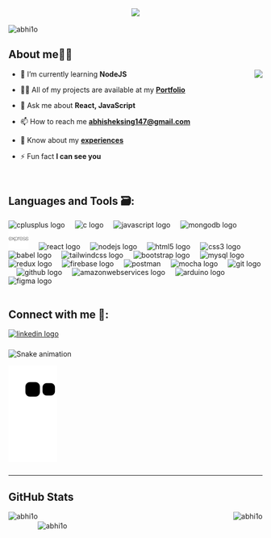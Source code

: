 <div align="center">
  <img  border-radius="5" src="https://github.com/Abhi1o/Abhi1o/assets/87490161/45089d0c-9c97-4dea-b091-3d58e8855aea"  />
</div>

<p align="left"> <img src="https://komarev.com/ghpvc/?username=abhi1o&label=Profile%20views&color=0e75b6&style=flat" alt="abhi1o" /> </p>

<h2 >About me👨‍💻</h2>
<img align="right" height="240" src="https://github.com/Abhi1o/Abhi1o/assets/87490161/62e7b9a9-9315-428e-bce6-05d37082de5a"/> 
<div align="left" >
  
- 🌱 I’m currently learning **NodeJS**
  
- 👨‍💻 All of my projects are available at my [**Portfolio**](http://abhi1o.github.io/my)

- 💬 Ask me about **React, JavaScript**

- 📫 How to reach me **abhisheksing147@gmail.com**

- 📄 Know about my [**experiences**](https://drive.google.com/file/d/1b0hb4DTmWNQhWmy7qmGL7nq42tbDT7zY/view)

- ⚡ Fun fact **I can see you**
</div>
<br>



<h2 align="left">Languages and Tools 🗃:</h2><div>
  <img src="https://cdn.jsdelivr.net/gh/devicons/devicon/icons/cplusplus/cplusplus-original.svg" height="40" alt="cplusplus logo"  />
  <img width="12" />
  <img src="https://cdn.jsdelivr.net/gh/devicons/devicon/icons/c/c-original.svg" height="40" alt="c logo"  />
  <img width="12" />
  <img src="https://cdn.jsdelivr.net/gh/devicons/devicon/icons/javascript/javascript-original.svg" height="40" alt="javascript logo"  />
  <img width="12" />
  <img src="https://cdn.jsdelivr.net/gh/devicons/devicon/icons/mongodb/mongodb-original.svg" height="40" alt="mongodb logo"  />
  <img width="12" />
  <img src="https://raw.githubusercontent.com/devicons/devicon/master/icons/express/express-original-wordmark.svg" alt="express" width="40" height="40"/>
  <img width="12" />
  <img src="https://cdn.jsdelivr.net/gh/devicons/devicon/icons/react/react-original.svg" height="40" alt="react logo"  />
  <img width="12" />
  <img src="https://cdn.jsdelivr.net/gh/devicons/devicon/icons/nodejs/nodejs-original.svg" height="40" alt="nodejs logo"  />
  <img width="12" />
  <img src="https://cdn.jsdelivr.net/gh/devicons/devicon/icons/html5/html5-original.svg" height="40" alt="html5 logo"  />
  <img width="12" />
  <img src="https://cdn.jsdelivr.net/gh/devicons/devicon/icons/css3/css3-original.svg" height="40" alt="css3 logo"  />
  <img width="12" />
  <img src="https://cdn.jsdelivr.net/gh/devicons/devicon/icons/babel/babel-original.svg" height="40" alt="babel logo"  />
  <img width="12" />
  <img src="https://cdn.jsdelivr.net/gh/devicons/devicon/icons/tailwindcss/tailwindcss-original-wordmark.svg" height="40" alt="tailwindcss logo"  />
  <img width="12" />
  <img src="https://cdn.jsdelivr.net/gh/devicons/devicon/icons/bootstrap/bootstrap-original.svg" height="40" alt="bootstrap logo"  />
  <img width="12" />
  <img src="https://cdn.jsdelivr.net/gh/devicons/devicon/icons/mysql/mysql-original.svg" height="40" alt="mysql logo"  />
  <img width="12" />
  <img src="https://cdn.jsdelivr.net/gh/devicons/devicon/icons/redux/redux-original.svg" height="40" alt="redux logo"  />
  <img width="12" />
  <img src="https://cdn.jsdelivr.net/gh/devicons/devicon/icons/firebase/firebase-plain.svg" height="40" alt="firebase logo"  />
  <img width="12" />
  <img src="https://www.vectorlogo.zone/logos/getpostman/getpostman-icon.svg" alt="postman" width="40" height="40"/>
  <img width="12" />
  <img src="https://cdn.jsdelivr.net/gh/devicons/devicon/icons/mocha/mocha-plain.svg" height="40" alt="mocha logo"  />
  <img width="12" />
  <img src="https://cdn.jsdelivr.net/gh/devicons/devicon/icons/git/git-original.svg" height="40" alt="git logo"  />
  <img width="12" />
  <img src="https://cdn.jsdelivr.net/gh/devicons/devicon/icons/github/github-original.svg" height="40" alt="github logo"  />
  <img width="12" />
  <img src="https://cdn.jsdelivr.net/gh/devicons/devicon/icons/amazonwebservices/amazonwebservices-original.svg" height="40" alt="amazonwebservices logo"  />
  <img width="12" />
  <img src="https://cdn.jsdelivr.net/gh/devicons/devicon/icons/arduino/arduino-original.svg" height="40" alt="arduino logo"  />
  <img width="12" />
  <img src="https://cdn.jsdelivr.net/gh/devicons/devicon/icons/figma/figma-original.svg" height="40" alt="figma logo"  />
</div>

<br>




<h2 align="left">Connect with me 🤝:</h2>
<div align="left">
  <a href="https://www.linkedin.com/in/abhi--/" target="_blank">
    <img src="https://raw.githubusercontent.com/maurodesouza/profile-readme-generator/master/src/assets/icons/social/linkedin/default.svg" width="52" height="40" alt="linkedin logo"  />
  </a>
</div>


###

###

<img src="https://raw.githubusercontent.com/Abhi1o/Abhi1o/output/snake.svg" alt="Snake animation" />

![snake gif](https://github.com/Abhi1o/Abhi1o/blob/output/github-contribution-grid-snake.svg)

###





###
<hr>
<h2>GitHub Stats</h2>
<div>
 
<img align="left" src="https://github-readme-stats.vercel.app/api/top-langs?username=abhi1o&card_width=300&show_icons=true&locale=en&layout=compact&theme=github_dark" height="195" alt="abhi1o" /><p><img align="right" src="https://github-readme-stats.vercel.app/api?username=abhi1o&card_width=450&show_icons=true&locale=en&theme=github_dark" alt="abhi1o" />

</div>
<br/>

<div>
<img align="center" src="https://github-readme-streak-stats.herokuapp.com/?user=abhi1o&theme=github_dark&card_width=900" alt="abhi1o" />

</div>

<!-- <p><img align="left" src="https://github-readme-stats.vercel.app/api?username=Abhi1o&hide_title=false&hide_rank=false&show_icons=true&include_all_commits=true&count_private=true&disable_animations=false&theme=github_dark&locale=en&hide_border=false&order=1" height="150" alt="stats graph" /> </p><br>
  
 <!-- <p><img align="left" src="https://github-readme-stats.vercel.app/api?username=Abhi1o&hide_title=false&hide_rank=false&show_icons=true&include_all_commits=true&count_private=true&disable_animations=false&theme=github_dark&locale=en&hide_border=false&order=1" height="150" alt="stats graph" /> </p><br>
<p>&nbsp;<img align="right" src="https://streak-stats.demolab.com?user=Abhi1o&locale=en&mode=daily&theme=github_dark&hide_border=false&border_radius=5&order=4" height="150" alt="streak graph" /> </p><br>
<p><img  align="center" src="https://github-readme-stats.vercel.app/api/top-langs?username=Abhi1o&locale=en&hide_title=false&card_width=450&langs_count=9&theme=github_dark&hide_border=false&order=2" height="150" alt="languages graph"  /></p>
<br>
-->





